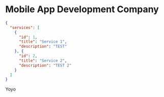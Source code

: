 # Mobile App Development Company

```json
{
  "services": [
    {
      "id": 1,
      "title": "Service 1",
      "description": "TEST"
    }, {
      "id": 2,
      "title": "Service 2",
      "description": "TEST 2"
    }
  ]
}
```

Yoyo
